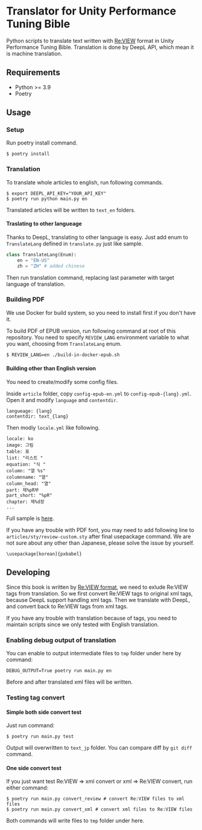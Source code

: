 # Translator for Unity Performance Tuning Bible

Python scripts to translate text written with [Re:VIEW](https://github.com/kmuto/review) format in Unity Performance Tuning Bible.
Translation is done by DeepL API, which mean it is machine translation.

## Requirements

- Python >= 3.9
- Poetry

## Usage

### Setup

Run poetry install command.

```shell
$ poetry install
```

### Translation

To translate whole articles to english, run following commands.

```shell
$ export DEEPL_API_KEY="YOUR_API_KEY"
$ poetry run python main.py en
```

Translated articles will be written to `text_en` folders.

#### Traslating to other langueage

Thanks to DeepL, translating to other language is easy.
Just add enum to `TranslateLang` defined in `translate.py` just like sample.

```python
class TranslateLang(Enum):
    en = "EN-US"
    zh = "ZH" # added chinese
```

Then run translation command, replacing last parameter with target language of translation.

### Building PDF

We use Docker for build system, so you need to install first if you don't have it.

To build PDF of EPUB version, run following command at root of this repository.
You need to specify `REVIEW_LANG` environment variable to what you want, choosing from `TranslateLang` enum.

```sh
$ REVIEW_LANG=en ./build-in-docker-epub.sh
```

#### Building other than English version

You need to create/modify some config files.

Inside `article` folder, copy `config-epub-en.yml` to `config-epub-{lang}.yml`.
Open it and modify `language` and `contentdir`.

```
langueage: {lang}
contentdir: text_{lang}
```

Then modiy `locale.yml` like following.

```
locale: ko
image: 그림
table: 표
list: "리스트 "
equation: "식 "
column: "열 %s"
columnname: "열"
column_head: "열"
part: 제%pR부
part_short: "%pR"
chapter: 제%d장
...
```

Full sample is [here](https://github.com/kmuto/review/blob/master/lib/review/i18n.yml).


If you have any trouble with PDF font, you may need to add following line to `articles/sty/review-custom.sty` after final usepackage command.
We are not sure about any other than Japanese, please solve the issue by yourself.

```
\usepackage[korean]{pxbabel}
```

## Developing

Since this book is written by [Re:VIEW format](https://github.com/kmuto/review/blob/master/doc/format.md), we need to exlude Re:VIEW tags from translation.
So we first convert Re:VIEW tags to original xml tags, because DeepL support handling xml tags.
Then we translate with DeepL, and convert back to Re:VIEW tags from xml tags.

If you have any trouble with translation because of tags, you need to maintain scripts since we only tested with English translation.

### Enabling debug output of translation

You can enable to output intermediate files to `tmp` folder under here by command:

```shell
DEBUG_OUTPUT=True poetry run main.py en
```

Before and after translated xml files will be written.

### Testing tag convert

#### Simple both side convert test

Just run command:

```shell
$ poetry run main.py test
```

Output will overwritten to `text_jp` folder.
You can compare diff by `git diff` command.

#### One side convert test

If you just want test Re:VIEW => xml convert or xml => Re:VIEW convert, run either command:

```shell
$ poetry run main.py convert_review # convert Re:VIEW files to xml files
$ poetry run main.py convert_xml # convert xml files to Re:VIEW files
```

Both commands will write files to `tmp` folder under here.
